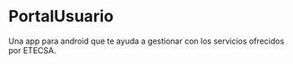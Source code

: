 # PortalUsuario

Una app para android que te ayuda a gestionar con los servicios ofrecidos por ETECSA.